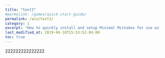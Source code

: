 ```yaml
---
title: "test2"
#permalink: /games/quick-start-guide/
permalink: /aco/test2/
category: 1
excerpt: "How to quickly install and setup Minimal Mistakes for use with GitHub Pages."
last_modified_at: 2019-04-18T15:53:52-04:00
toc: true
---
```


222222222222222